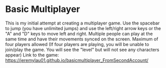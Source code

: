 # Basic Multiplayer

This is my initial attempt at creating a multiplayer game. Use the spacebar to jump (you have unlimited jumps) and use the left/right arrow keys or the "A" and "D" keys to move left and right. Multiple people can play at the same time and have their movements synced on the screen. Maximum of four players allowed (If four players are playing, you will be unable to join/play the game. You will see the "level" but will not see any characters appear)
Link to the game: https://jeremylau01.github.io/basicmultiplayer_FromSecondAccount/
